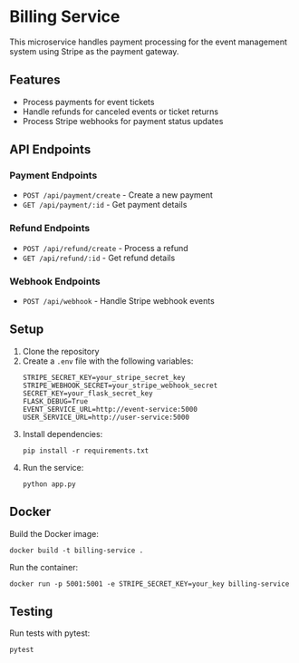 # Billing Service

This microservice handles payment processing for the event management system using Stripe as the payment gateway.

## Features

- Process payments for event tickets
- Handle refunds for canceled events or ticket returns
- Process Stripe webhooks for payment status updates

## API Endpoints

### Payment Endpoints

- `POST /api/payment/create` - Create a new payment
- `GET /api/payment/:id` - Get payment details

### Refund Endpoints

- `POST /api/refund/create` - Process a refund
- `GET /api/refund/:id` - Get refund details

### Webhook Endpoints

- `POST /api/webhook` - Handle Stripe webhook events

## Setup

1. Clone the repository
2. Create a `.env` file with the following variables:
   ```
   STRIPE_SECRET_KEY=your_stripe_secret_key
   STRIPE_WEBHOOK_SECRET=your_stripe_webhook_secret
   SECRET_KEY=your_flask_secret_key
   FLASK_DEBUG=True
   EVENT_SERVICE_URL=http://event-service:5000
   USER_SERVICE_URL=http://user-service:5000
   ```
3. Install dependencies:
   ```
   pip install -r requirements.txt
   ```
4. Run the service:
   ```
   python app.py
   ```

## Docker

Build the Docker image:

```
docker build -t billing-service .
```

Run the container:

```
docker run -p 5001:5001 -e STRIPE_SECRET_KEY=your_key billing-service
```

## Testing

Run tests with pytest:

```
pytest
```
